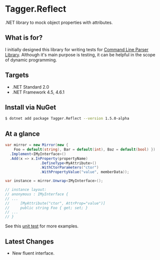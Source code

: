 # Tagger.Reflect

.NET library to mock object properties with attributes.

## What is for?

I initially designed this library for writing tests for [Command Line Parser Library](https://github.com/commandlineparser/commandline). Although it's main purpose is testing, it can be helpful in the scope of dynamic programming.

## Targets

- .NET Standard 2.0
- .NET Framework 4.5, 4.6.1

## Install via NuGet

```sh
$ dotnet add package Tagger.Reflect --version 1.5.0-alpha
```

## At a glance

```csharp
var mirror = new Mirror(new {
	Foo = default(string), Bar = default(int), Baz = default(bool) })
  .Implement<IMyInterface>()
  .Add(x => x.InProperty(propertyName)
                .DefineType<MyAttribute>()
                .WithCtorParameters("ctor")
                .WithPropertyValue("value", memberData));

var instance = mirror.Unwrap<IMyInterface>();

// instance layout:
// anonymous : IMyInterface {
// ...
//     [MyAttribute("ctor", AttrProp="value")]
//     public string Foo { get; set; } 
// ...
// }
```

See this [unit test](https://github.com/gsscoder/tagger/blob/master/tests/Tagger.Reflect.Tests/Unit/MirrorTests.cs) for more examples.

## Latest Changes

- New fluent interface.